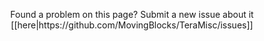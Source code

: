 <p align='center'>Found a problem on this page? Submit a new issue about it [[here|https://github.com/MovingBlocks/TeraMisc/issues]]</p>